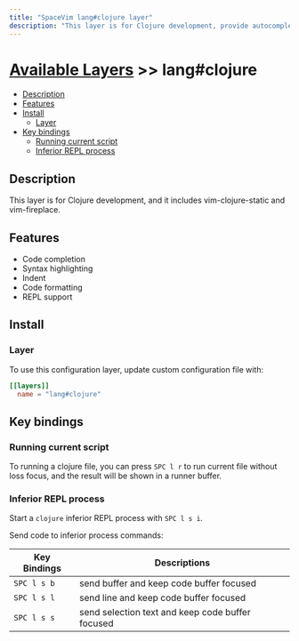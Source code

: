 ```yaml
---
title: "SpaceVim lang#clojure layer"
description: "This layer is for Clojure development, provide autocompletion, syntax checking, code format for Clojure file."
---
```


# [Available Layers](../../) >> lang#clojure

<!-- vim-markdown-toc GFM -->

- [Description](#description)
- [Features](#features)
- [Install](#install)
  - [Layer](#layer)
- [Key bindings](#key-bindings)
  - [Running current script](#running-current-script)
  - [Inferior REPL process](#inferior-repl-process)

<!-- vim-markdown-toc -->

## Description

This layer is for Clojure development, and it includes vim-clojure-static and vim-fireplace.

## Features

- Code completion
- Syntax highlighting
- Indent
- Code formatting
- REPL support

## Install

### Layer

To use this configuration layer, update custom configuration file with:

```toml
[[layers]]
  name = "lang#clojure"
```

## Key bindings

### Running current script

To running a clojure file, you can press `SPC l r` to run current file without loss focus,
and the result will be shown in a runner buffer.

### Inferior REPL process

Start a `clojure` inferior REPL process with `SPC l s i`.

Send code to inferior process commands:

| Key Bindings | Descriptions                                     |
| ------------ | ------------------------------------------------ |
| `SPC l s b`  | send buffer and keep code buffer focused         |
| `SPC l s l`  | send line and keep code buffer focused           |
| `SPC l s s`  | send selection text and keep code buffer focused |

